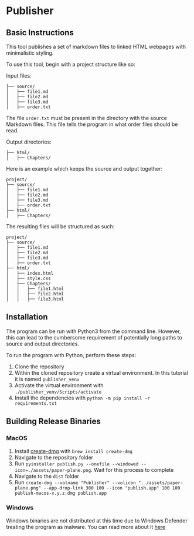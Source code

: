 # Publisher

## Basic Instructions
This tool publishes a set of markdown files to linked HTML webpages with minimalistic styling.

To use this tool, begin with a project structure like so:

Input files:
```
├── source/
│   ├── file1.md
│   ├── file2.md
│   ├── file3.md
│   ├── order.txt
```

The file `order.txt` must be present in the directory with the source Markdown files. This file tells the program in what order files should be read.

Output directories:
```
├── html/
│   ├── Chapters/
```

Here is an example which keeps the source and output together:
```
project/
├── source/
│   ├── file1.md
│   ├── file2.md
│   ├── file3.md
│   ├── order.txt
├── html/
│   ├── Chapters/
```

The resulting files will be structured as such:
```
project/
├── source/
│   ├── file1.md
│   ├── file2.md
│   ├── file3.md
│   ├── order.txt
├── html/
│   ├── index.html
│   ├── style.css
│   ├── Chapters/
│   │   ├── file1.html
│   │   ├── file2.html
│   │   ├── file3.html
```

## Installation
The program can be run with Python3 from the command line. However, this can lead to the cumbersome requirement of potentially long paths to source and output directories.

To run the program with Python, perform these steps:
1. Clone the repository
2. Within the cloned repository create a virtual environment. In this tutorial it is named `publisher_venv`
3. Activate the virtual environment with `./publisher_venv/Scripts/activate`
4. Install the dependencies with `python -m pip install -r requirements.txt`

## Building Release Binaries
### MacOS
1. Install [create-dmg](https://github.com/create-dmg/create-dmg) with `brew install create-dmg`
2. Navigate to the repository folder
3. Run `pyinstaller publish.py --onefile --windowed --icon=./assets/paper-plane.png`. Wait for this process to complete
4. Navigate to the `dist` folder
5. Run `create-dmg --volname "Publisher" --volicon "../assets/paper-plane.png" --app-drop-link 300 100 --icon "publish.app" 100 100 publish-macos-x.y.z.dmg publish.app`

### Windows
Windows binaries are not distributed at this time due to Windows Defender treating the program as malware. You can read more about it [here](https://www.reddit.com/r/learnpython/comments/e99bhe/comment/fahcknk/?utm_source=share&utm_medium=web3x&utm_name=web3xcss&utm_term=1&utm_content=share_button)